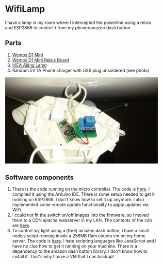 # WifiLamp
I have a lamp in my room where I intercepted the powerline using a relais and ESP2866 to control it from my phone/amazon dash button

## Parts
1. [Wemos D1 Mini](https://wiki.wemos.cc/products:d1:d1_mini)
2. [Wemos D1 Mini Relais Board](https://wiki.wemos.cc/products:d1_mini_shields:relay_shield)
3. [IKEA Aläng Lamp](https://www.ikea.com/at/de/catalog/products/60176039/)
4. Random 5V 1A Phone charger with USB plug unsoldered (see photo)

![Installation inside lamp](/photo.jpg)

## Software components
1. There is the code running on the micro controller. The code is [here](/WifiLamp.ino). I compiled it using the Arduino IDE. There is some setup needed to get it running on ESP2866. I don't know how to set it up anymore. I also implemented some remote update functionality to apply updates via WiFi.
2. I could not fit the switch on/off images into the firmware, so I moved them to a CDN apache webserver in my LAN. The contents of the cdn are [here](/cdn/).
3. To control my light using a (free) amazon dash button, i have a small nodejs script running inside a 256MB Ram ubuntu vm on my home server. The code is [here](/amzn-dash-lamp.js). I hate scripting languages like JavaScript and I have no clue how to get it running on your machine. There is a dependency to the amazon dash button library. I don't know how to install it. That's why I have a VM that I can backup!